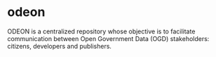 # odeon
ODEON is a centralized repository whose objective is to facilitate communication between Open Government Data (OGD) stakeholders: citizens, developers and publishers.
